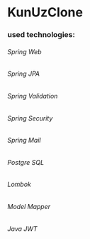 # KunUzClone

### used technologies:

###### Spring Web
###### Spring JPA
###### Spring Validation
###### Spring Security
###### Spring Mail
###### Postgre SQL
###### Lombok
###### Model Mapper
###### Java JWT
